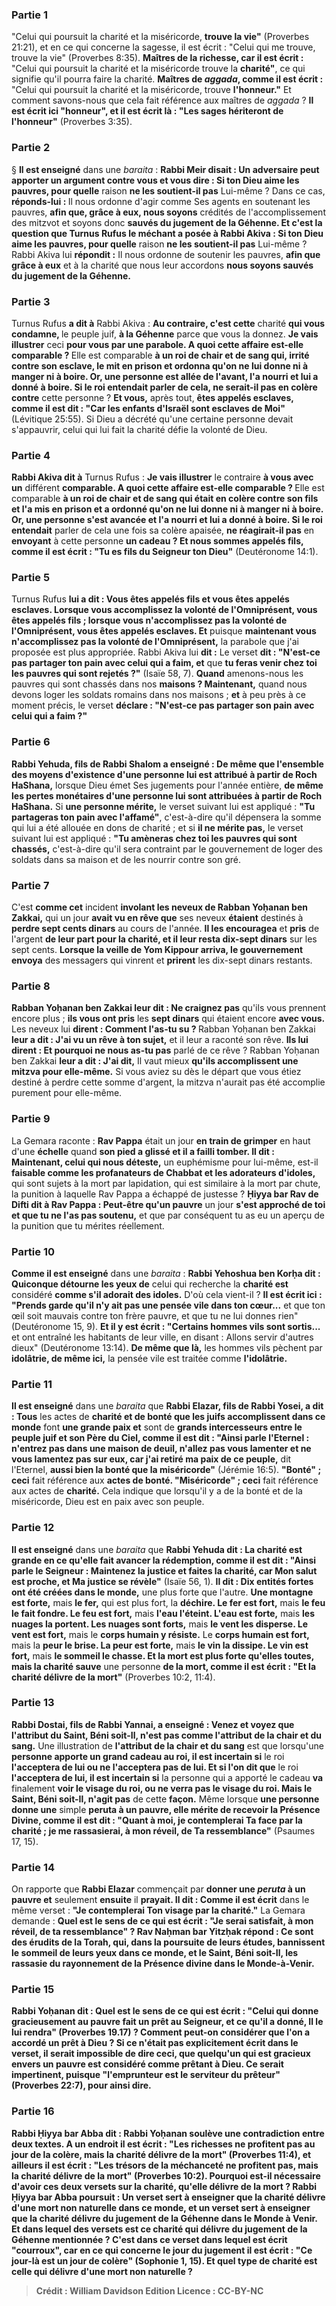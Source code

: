 
### Partie 1
"Celui qui poursuit la charité et la miséricorde, <b>trouve la vie"</b> (Proverbes 21:21), et en ce qui concerne la sagesse, il est écrit : "Celui qui me trouve, trouve la vie" (Proverbes 8:35). <b>Maîtres de la richesse, car il est écrit :</b> "Celui qui poursuit la charité et la miséricorde trouve la <b>charité"</b>, ce qui signifie qu'il pourra faire la charité. <b>Maîtres de <i>aggada</i>, comme il est écrit :</b> "Celui qui poursuit la charité et la miséricorde, trouve <b>l'honneur."</b> Et comment savons-nous que cela fait référence aux maîtres de <i>aggada</i> ? <b>Il est écrit ici "honneur", et il est écrit là : "Les sages hériteront de l'honneur"</b> (Proverbes 3:35).

### Partie 2
§ <b>Il est enseigné</b> dans une <i>baraita</i> : <b>Rabbi Meir disait : Un adversaire peut apporter un argument contre vous et vous dire : Si ton Dieu aime les pauvres, pour quelle</b> raison <b>ne les soutient-il pas</b> Lui-même ? Dans ce cas, <b>réponds-lui : </b> Il nous ordonne d'agir comme Ses agents en soutenant les pauvres, <b>afin que, grâce à eux, nous soyons</b> crédités de l'accomplissement des mitzvot et soyons donc <b>sauvés du jugement de la Géhenne. Et c'est la question que Turnus Rufus le méchant a posée à Rabbi Akiva : Si ton Dieu aime les pauvres, pour quelle</b> raison <b>ne les soutient-il pas</b> Lui-même ? Rabbi Akiva lui <b>répondit :</b> Il nous ordonne de soutenir les pauvres, <b>afin que grâce à eux</b> et à la charité que nous leur accordons <b>nous soyons sauvés du jugement de la Géhenne.</b>

### Partie 3
Turnus Rufus <b>a dit à</b> Rabbi Akiva : <b>Au contraire, c'est cette</b> charité <b>qui vous condamne, </b> le peuple juif, <b>à la Géhenne</b> parce que vous la donnez. <b>Je vais illustrer</b> ceci <b>pour vous par une parabole. A quoi cette affaire est-elle comparable ? </b> Elle est comparable <b>à un roi de chair et de sang qui, irrité contre son esclave, le mit en prison et ordonna qu'on ne lui donne ni à manger ni à boire. Or, une personne est allée de l'avant, l'a nourri et lui a donné à boire. Si le roi entendait parler de cela, ne serait-il pas en colère contre</b> cette personne ? <b>Et vous,</b> après tout, <b>êtes appelés esclaves, comme il est dit : "Car les enfants d'Israël sont esclaves de Moi"</b> (Lévitique 25:55). Si Dieu a décrété qu'une certaine personne devait s'appauvrir, celui qui lui fait la charité défie la volonté de Dieu.

### Partie 4
<b>Rabbi Akiva dit à</b> Turnus Rufus : <b>Je vais illustrer</b> le contraire <b>à vous avec un</b> différent <b>comparable. A quoi cette affaire est-elle comparable ? </b> Elle est comparable <b>à un roi de chair et de sang qui était en colère contre son fils et l'a mis en prison et a ordonné qu'on ne lui donne ni à manger ni à boire. Or, une personne s'est avancée et l'a nourri et lui a donné à boire. Si le roi entendait</b> parler de cela une fois sa colère apaisée, <b>ne réagirait-il pas</b> en <b>envoyant</b> à cette personne <b>un cadeau ? Et nous sommes appelés fils, comme il est écrit : "Tu es fils du Seigneur ton Dieu"</b> (Deutéronome 14:1).

### Partie 5
Turnus Rufus <b>lui a dit : Vous êtes appelés fils et vous êtes appelés esclaves. Lorsque vous accomplissez la volonté de l'Omniprésent, vous êtes appelés fils ; lorsque vous n'accomplissez pas la volonté de l'Omniprésent, vous êtes appelés esclaves. Et</b> puisque <b>maintenant vous n'accomplissez pas la volonté de l'Omniprésent,</b> la parabole que j'ai proposée est plus appropriée. Rabbi Akiva lui <b>dit :</b> Le verset <b>dit : "N'est-ce pas partager ton pain avec celui qui a faim, et</b> que <b>tu feras venir chez toi les pauvres qui sont rejetés ?"</b> (Isaïe 58, 7). <b>Quand</b> amenons-nous les pauvres qui sont chassés</b> dans nos <b>maisons ? Maintenant,</b> quand nous devons loger les soldats romains dans nos maisons ; <b>et</b> à peu près à ce moment précis, le verset <b>déclare : "N'est-ce pas partager son pain avec celui qui a faim ?"</b>

### Partie 6
<b>Rabbi Yehuda, fils de Rabbi Shalom a enseigné : De même que l'ensemble des <b>moyens d'existence d'une personne</b> lui est attribué à partir de Roch HaShana,</b> lorsque Dieu émet Ses jugements pour l'année entière, <b>de même les <b>pertes monétaires d'une personne</b> lui sont attribuées à partir de Roch HaShana.</b> Si <b>une personne mérite,</b> le verset suivant lui est appliqué : <b>"Tu partageras ton pain avec l'affamé"</b>, c'est-à-dire qu'il dépensera la somme qui lui a été allouée en dons de charité ; et si <b>il ne mérite pas,</b> le verset suivant lui est appliqué : <b>"Tu amèneras chez toi les pauvres qui sont chassés,</b> c'est-à-dire qu'il sera contraint par le gouvernement de loger des soldats dans sa maison et de les nourrir contre son gré.

### Partie 7
C'est <b>comme cet</b> incident <b>involant les neveux de Rabban Yoḥanan ben Zakkai,</b> qui un jour <b>avait vu en rêve que</b> ses neveux <b>étaient</b> destinés à <b>perdre sept cents dinars</b> au cours de l'année. <b>Il les encouragea</b> et <b>pris</b> de l'argent <b>de leur part pour la charité, et il leur resta dix-sept dinars</b> sur les sept cents. <b>Lorsque la veille de Yom Kippour arriva, le gouvernement envoya</b> des messagers qui vinrent et <b>prirent</b> les dix-sept dinars restants.

### Partie 8
<b>Rabban Yoḥanan ben Zakkai leur dit : Ne craignez pas</b> qu'ils vous prennent encore plus ; <b>ils vous ont pris</b> les <b>sept dinars</b> qui étaient encore <b>avec vous.</b> Les neveux lui <b>dirent : Comment l'as-tu su ? </b> Rabban Yoḥanan ben Zakkai <b>leur a dit : J'ai vu un rêve à ton sujet,</b> et il leur a raconté son rêve. <b>Ils lui dirent : Et pourquoi ne nous as-tu pas</b> parlé de ce rêve ? Rabban Yoḥanan ben Zakkai <b>leur a dit : J'ai dit,</b> Il vaut mieux <b>qu'ils accomplissent une mitzva pour elle-même.</b> Si vous aviez su dès le départ que vous étiez destiné à perdre cette somme d'argent, la mitzva n'aurait pas été accomplie purement pour elle-même.

### Partie 9
La Gemara raconte : <b>Rav Pappa</b> était un jour <b>en train de grimper</b> en haut d'une <b>échelle</b> quand <b>son pied a glissé et il a failli tomber. Il dit : Maintenant, celui qui nous déteste,</b> un euphémisme pour lui-même, est-il <b>faisable comme les profanateurs de Chabbat et les adorateurs d'idoles,</b> qui sont sujets à la mort par lapidation, qui est similaire à la mort par chute, la punition à laquelle Rav Pappa a échappé de justesse ? <b>Ḥiyya bar Rav de Difti dit à Rav Pappa : Peut-être qu'un pauvre</b> un jour <b>s'est approché de toi et que tu ne l'as pas soutenu,</b> et que par conséquent tu as eu un aperçu de la punition que tu mérites réellement.

### Partie 10
<b>Comme il est enseigné</b> dans une <i>baraita</i> : <b>Rabbi Yehoshua ben Korḥa dit : Quiconque détourne les yeux de</b> celui qui recherche la <b>charité est</b> considéré <b>comme s'il adorait des idoles.</b> D'où cela vient-il ? <b>Il est écrit ici : "Prends garde qu'il n'y ait pas une pensée vile dans ton cœur...</b> et que ton œil soit mauvais contre ton frère pauvre, et que tu ne lui donnes rien" (Deutéronome 15, 9). <b>Et il y est écrit : "Certains hommes vils sont sortis...</b> et ont entraîné les habitants de leur ville, en disant : Allons servir d'autres dieux" (Deutéronome 13:14). <b>De même que là,</b> les hommes vils pèchent par <b>idolâtrie, de même ici,</b> la pensée vile est traitée comme <b>l'idolâtrie.</b>

### Partie 11
<b>Il est enseigné</b> dans une <i>baraita</i> que <b>Rabbi Elazar, fils de Rabbi Yosei, a dit : Tous</b> les actes de <b>charité et de bonté que les juifs accomplissent dans ce monde</b> font <b>une grande paix et</b> sont de <b>grands intercesseurs entre le peuple juif et son Père du Ciel, comme il est dit : "Ainsi parle l'Eternel : n'entrez pas dans une maison de deuil, n'allez pas vous lamenter et ne vous lamentez pas sur eux, car j'ai retiré ma paix de ce peuple,</b> dit l'Eternel, <b>aussi bien la bonté que la miséricorde"</b> (Jérémie 16:5). <b>"Bonté" ; ceci</b> fait référence aux <b>actes de bonté. "Miséricorde" ; ceci</b> fait référence aux actes de <b>charité.</b> Cela indique que lorsqu'il y a de la bonté et de la miséricorde, Dieu est en paix avec son peuple.

### Partie 12
<b>Il est enseigné</b> dans une <i>baraita</i> que <b>Rabbi Yehuda dit : La charité est grande en ce qu'elle fait avancer la rédemption, comme il est dit : "Ainsi parle le Seigneur : Maintenez la justice et faites la charité, car Mon salut est proche, et Ma justice se révèle"</b> (Isaïe 56, 1). <b>Il dit : Dix entités fortes ont été créées dans le monde,</b> une plus forte que l'autre. <b>Une montagne est forte,</b> mais <b>le fer,</b> qui est plus fort, la <b>déchire. Le fer est fort,</b> mais <b>le feu le fait fondre. Le feu est fort,</b> mais <b>l'eau l'éteint. L'eau est forte,</b> mais <b>les nuages la portent. Les nuages sont forts,</b> mais <b>le vent les disperse. Le vent est fort,</b> mais le <b>corps humain y résiste.</b> Le <b>corps humain est fort,</b> mais la <b>peur le brise. La peur est forte,</b> mais <b>le vin la dissipe. Le vin est fort,</b> mais <b>le sommeil le chasse. Et la mort est plus forte qu'elles toutes, mais la charité sauve</b> une personne <b>de la mort, comme il est écrit : "Et la charité délivre de la mort"</b> (Proverbes 10:2, 11:4).

### Partie 13
<b>Rabbi Dostai, fils de Rabbi Yannai, a enseigné : Venez et voyez que l'attribut du Saint, Béni soit-Il, n'est pas comme l'attribut de la chair et du sang.</b> Une illustration de <b>l'attribut de la chair et du sang</b> est que lorsqu'une <b>personne apporte un grand cadeau au roi, il est incertain si</b> le roi <b>l'acceptera de lui ou ne l'acceptera pas de lui. Et si l'on dit que</b> le roi <b>l'acceptera de lui, il est incertain si</b> la personne qui a apporté le cadeau <b>va</b> finalement <b>voir le visage du roi, ou ne verra pas le visage du roi. Mais le Saint, Béni soit-Il, n'agit pas</b> de cette <b>façon.</b> Même lorsque <b>une personne donne une</b> simple <b>peruta</i> à un pauvre, elle mérite de recevoir la Présence Divine, comme il est dit : "Quant à moi, je contemplerai Ta face par la charité ; je me rassasierai, à mon réveil, de Ta ressemblance"</b> (Psaumes 17, 15).

### Partie 14
On rapporte que <b>Rabbi Elazar</b> commençait par <b>donner une <i>peruta</i> à un pauvre et</b> seulement <b>ensuite</b> il <b>prayait. Il dit : Comme il est écrit</b> dans le même verset : <b>"Je contemplerai Ton visage par la charité."</b> La Gemara demande : <b>Quel est le sens de ce qui est écrit : <b>"Je serai satisfait, à mon réveil, de ta ressemblance" ? Rav Naḥman bar Yitzḥak répond : Ce sont des érudits de la Torah,</b> qui, dans la poursuite de leurs études, <b>bannissent le sommeil de leurs yeux dans ce monde, et le Saint, Béni soit-Il, les rassasie du rayonnement de la Présence divine dans le Monde-à-Venir.</b>

### Partie 15
<b>Rabbi Yoḥanan dit : Quel</b> est le sens de ce <b>qui est écrit : "Celui qui donne gracieusement au pauvre fait un prêt au Seigneur,</b> et ce qu'il a donné, Il le lui rendra" (Proverbes 19.17) ? Comment peut-on considérer que l'on a accordé un prêt à Dieu ? <b>Si ce n'était pas</b> explicitement <b>écrit dans le verset, il serait impossible de dire ceci,</b> que quelqu'un qui est gracieux envers un pauvre est considéré comme prêtant à Dieu. Ce serait impertinent, puisque <b>"l'emprunteur est le serviteur du prêteur"</b> (Proverbes 22:7), <b>pour ainsi dire.</b>

### Partie 16
<b>Rabbi Ḥiyya bar Abba dit : Rabbi Yoḥanan soulève une contradiction</b> entre deux textes. A un endroit <b>il est écrit : "Les richesses ne profitent pas au jour de la colère, mais la charité délivre de la mort"</b> (Proverbes 11:4), <b>et</b> ailleurs <b>il est écrit : "Les trésors de la méchanceté ne profitent pas, mais la charité délivre de la mort"</b> (Proverbes 10:2). <b>Pourquoi</b> est-il nécessaire d'avoir <b>ces deux</b> versets sur la <b>charité,</b> qu'elle délivre de la mort ? Rabbi Ḥiyya bar Abba poursuit : <b>Un</b> verset sert à enseigner <b>que</b> la charité <b>délivre d'une mort non naturelle</b> dans ce monde, <b>et un</b> verset sert à enseigner <b>que</b> la charité <b>délivre du jugement de la Géhenne</b> dans le Monde à Venir. <b>Et</b> dans <b>lequel</b> des versets <b>est ce</b> charité <b>qui délivre du jugement de la Géhenne</b> mentionnée ? C'est dans <b>ce</b> verset <b>dans lequel est écrit "courroux", car</b> en ce qui concerne le jour du jugement <b>il est écrit : "Ce jour-là est un jour de colère"</b> (Sophonie 1, 15). <b>Et quel</b> type de charité <b>est celle qui délivre d'une mort non naturelle ?</b>

>Crédit : William Davidson Edition
>Licence : CC-BY-NC